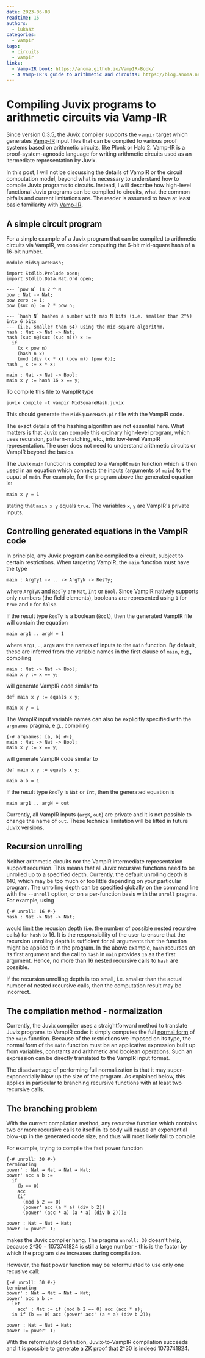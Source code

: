 ```yaml
---
date: 2023-06-08
readtime: 15
authors:
  - lukasz
categories:
  - vampir
tags:
  - circuits
  - vampir
links:
  - Vamp-IR book: https://anoma.github.io/VampIR-Book/
  - A Vamp-IR's guide to arithmetic and circuits: https://blog.anoma.net/a-vamp-irs-guide-to-arithmetic-circuits-and-perfectly-boiled-eggs/
---
```


# Compiling Juvix programs to arithmetic circuits via Vamp-IR

Since version 0.3.5, the Juvix compiler supports the `vampir` target which generates [Vamp-IR][vampir-book] input files that can be compiled to various proof systems based on arithmetic circuits, like Plonk or Halo 2. Vamp-IR is a proof-system-agnostic language for writing arithmetic circuits used as an itermediate representation by Juvix.

In this post, I will not be discussing the details of VampIR or the circuit computation model, beyond what is necessary to understand how to compile Juvix programs to circuits. Instead, I will describe how high-level functional Juvix programs can be compiled to circuits, what the common pitfalls and current limitations are. The reader is assumed to have at least basic familiarity with [Vamp-IR][vampir-book].

## A simple circuit program

For a simple example of a Juvix program that can be compiled to arithmetic circuits via VampIR, we consider computing the 6-bit mid-square hash of a 16-bit number.

```juvix
module MidSquareHash;

import Stdlib.Prelude open;
import Stdlib.Data.Nat.Ord open;

--- `pow N` is 2 ^ N
pow : Nat -> Nat;
pow zero := 1;
pow (suc n) := 2 * pow n;

--- `hash N` hashes a number with max N bits (i.e. smaller than 2^N) into 6 bits
--- (i.e. smaller than 64) using the mid-square algorithm.
hash : Nat -> Nat -> Nat;
hash (suc n@(suc (suc m))) x :=
  if
    (x < pow n)
    (hash n x)
    (mod (div (x * x) (pow m)) (pow 6));
hash _ x := x * x;

main : Nat -> Nat -> Bool;
main x y := hash 16 x == y;
```

To compile this file to VampIR type

```
juvix compile -t vampir MidSquareHash.juvix
```

This should generate the `MidSquareHash.pir` file with the VampIR code.

The exact details of the hashing algorithm are not essential here. What matters is that Juvix can compile this ordinary high-level program, which uses recursion, pattern-matching, etc., into low-level VampIR representation. The user does not need to understand arithmetic circuits or VampIR beyond the basics.

The Juvix `main` function is compiled to a VampIR `main` function which is then used in an equation which connects the inputs (arguments of `main`) to the ouput of `main`. For example, for the program above the generated equation is:

```juvix
main x y = 1
```

stating that `main x y` equals `true`. The variables `x`, `y` are VampIR's private inputs.

## Controlling generated equations in the VampIR code

In principle, any Juvix program can be compiled to a circuit, subject to certain restrictions. When targeting VampIR, the `main` function must have the type

```juvix
main : ArgTy1 -> .. -> ArgTyN -> ResTy;
```

where `ArgTyK` and `ResTy` are `Nat`, `Int` or `Bool`. Since VampIR natively supports only numbers (the field elements), booleans are represented using `1` for `true` and `0` for `false`.

If the result type `ResTy` is a boolean (`Bool`), then the generated VampIR file will contain the equation

```juvix
main arg1 .. argN = 1
```

where `arg1`, .., `argN` are the names of inputs to the `main` function. By default, these are inferred from the variable names in the first clause of `main`, e.g., compiling

```juvix
main : Nat -> Nat -> Bool;
main x y := x == y;
```

will generate VampIR code similar to

```
def main x y := equals x y;

main x y = 1
```

The VampIR input variable names can also be explicitly specified with the `argnames` pragma, e.g., compiling

```juvix
{-# argnames: [a, b] #-}
main : Nat -> Nat -> Bool;
main x y := x == y;
```

will generate VampIR code similar to

```
def main x y := equals x y;

main a b = 1
```

If the result type `ResTy` is `Nat` or `Int`, then the generated equation is

```
main arg1 .. argN = out
```

Currently, all VampIR inputs (`argK`, `out`) are private and it is not possible to change the name of `out`. These technical limitation will be lifted in future Juvix versions.

## Recursion unrolling

Neither arithmetic circuits nor the VampIR intermediate representation support recursion. This means that all Juvix recursive functions need to be unrolled up to a specified depth. Currently, the default unrolling depth is 140, which may be too much or too little depending on your particular program. The unrolling depth can be specified globally on the command line with the `--unroll` option, or on a per-function basis with the `unroll` pragma. For example, using

```juvix
{-# unroll: 16 #-}
hash : Nat -> Nat -> Nat;
```

would limit the recusion depth (i.e. the number of possible nested recursive calls) for `hash` to 16. It is the responsibility of the user to ensure that the recursion unrolling depth is sufficient for all arguments that the function might be applied to in the program. In the above example, `hash` recurses on its first argument and the call to `hash` in `main` provides `16` as the first argument. Hence, no more than 16 nested recursive calls to `hash` are possible.

If the recursion unrolling depth is too small, i.e. smaller than the actual number of nested recursive calls, then the computation result may be incorrect.

## The compilation method - normalization

Currently, the Juvix compiler uses a straightforward method to translate Juvix programs to VampIR code: it simply computes the full [normal form](normal-form) of the `main` function. Because of the restrictions we imposed on its type, the normal form of the `main` function must be an applicative expression built up from variables, constants and arithmetic and boolean operations. Such an expression can be directly translated to the VampIR input format.

The disadvantage of performing full normalization is that it may super-exponentially blow up the size of the program. As explained below, this applies in particular to branching recursive functions with at least two recursive calls.

## The branching problem

With the current compilation method, any recursive function which contains two or more recursive calls to itself in its body will cause an exponential blow-up in the generated code size, and thus will most likely fail to compile.

For example, trying to compile the fast power function

```juvix
{-# unroll: 30 #-}
terminating
power' : Nat → Nat → Nat → Nat;
power' acc a b :=
  if
    (b == 0)
    acc
    (if
      (mod b 2 == 0)
      (power' acc (a * a) (div b 2))
      (power' (acc * a) (a * a) (div b 2)));

power : Nat → Nat → Nat;
power := power' 1;
```

makes the Juvix compiler hang. The pragma `unroll: 30` doesn't help, because 2^30 = 1073741824 is still a large number - this is the factor by which the program size increases during compilation.

However, the fast power function may be reformulated to use only one recusive call:

```juvix
{-# unroll: 30 #-}
terminating
power' : Nat → Nat → Nat → Nat;
power' acc a b :=
  let
    acc' : Nat := if (mod b 2 == 0) acc (acc * a);
  in if (b == 0) acc (power' acc' (a * a) (div b 2));

power : Nat → Nat → Nat;
power := power' 1;
```

With the reformulated definition, Juvix-to-VampIR compilation succeeds and it is possible to generate a ZK proof that 2^30 is indeed 1073741824.

[vampir-book]: https://anoma.github.io/VampIR-Book/
[normal-form]: https://en.wikipedia.org/wiki/Beta_normal_form
